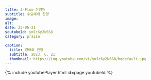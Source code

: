 ```yaml
---
title: J-Flow 찬양팀
subtitle: 수요예배 찬양
image:
alt:
date: 23-06-21
youtubeId: ymlc6y2N6S8
category: praise

caption:
  title: 경배와 찬양
  subtitle: 2023. 6. 21
  thumbnail: https://img.youtube.com/vi/ymlc6y2N6S8/hqdefault.jpg
---
```


{% include youtubePlayer.html id=page.youtubeId %}

